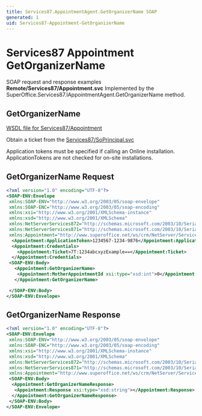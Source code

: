 ```yaml
---
title: Services87.AppointmentAgent.GetOrganizerName SOAP
generated: 1
uid: Services87-Appointment-GetOrganizerName
---
```


# Services87 Appointment GetOrganizerName

SOAP request and response examples **Remote/Services87/Appointment.svc**
Implemented by the <see cref="M:SuperOffice.Services87.IAppointmentAgent.GetOrganizerName">SuperOffice.Services87.IAppointmentAgent.GetOrganizerName</see> method.

## GetOrganizerName

[WSDL file for Services87/Appointment](../Services87-Appointment.md)

Obtain a ticket from the [Services87/SoPrincipal.svc](../SoPrincipal/index.md)

Application tokens must be specified if calling an Online installation. ApplicationTokens are not checked for on-site installations.

## GetOrganizerName Request

```xml
<?xml version="1.0" encoding="UTF-8"?>
<SOAP-ENV:Envelope
 xmlns:SOAP-ENV="http://www.w3.org/2003/05/soap-envelope"
 xmlns:SOAP-ENC="http://www.w3.org/2003/05/soap-encoding"
 xmlns:xsi="http://www.w3.org/2001/XMLSchema-instance"
 xmlns:xsd="http://www.w3.org/2001/XMLSchema"
 xmlns:NetServerServices872="http://schemas.microsoft.com/2003/10/Serialization/Arrays"
 xmlns:NetServerServices871="http://schemas.microsoft.com/2003/10/Serialization/"
 xmlns:Appointment="http://www.superoffice.net/ws/crm/NetServer/Services87">
  <Appointment:ApplicationToken>1234567-1234-9876</Appointment:ApplicationToken>
  <Appointment:Credentials>
    <Appointment:Ticket>7T:1234abcxyzExample==</Appointment:Ticket>
  </Appointment:Credentials>
 <SOAP-ENV:Body>
   <Appointment:GetOrganizerName>
    <Appointment:MotherAppointmentId xsi:type="xsd:int">0</Appointment:MotherAppointmentId>
   </Appointment:GetOrganizerName>

 </SOAP-ENV:Body>
</SOAP-ENV:Envelope>

```

## GetOrganizerName Response

```xml
<?xml version="1.0" encoding="UTF-8"?>
<SOAP-ENV:Envelope
 xmlns:SOAP-ENV="http://www.w3.org/2003/05/soap-envelope"
 xmlns:SOAP-ENC="http://www.w3.org/2003/05/soap-encoding"
 xmlns:xsi="http://www.w3.org/2001/XMLSchema-instance"
 xmlns:xsd="http://www.w3.org/2001/XMLSchema"
 xmlns:NetServerServices872="http://schemas.microsoft.com/2003/10/Serialization/Arrays"
 xmlns:NetServerServices871="http://schemas.microsoft.com/2003/10/Serialization/"
 xmlns:Appointment="http://www.superoffice.net/ws/crm/NetServer/Services87">
 <SOAP-ENV:Body>
  <Appointment:GetOrganizerNameResponse>
   <Appointment:Response xsi:type="xsd:string"></Appointment:Response>
  </Appointment:GetOrganizerNameResponse>
 </SOAP-ENV:Body>
</SOAP-ENV:Envelope>

```
